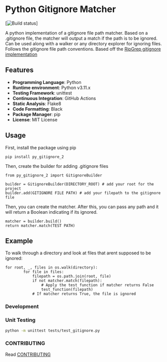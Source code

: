 Python Gitignore Matcher
======
[![Build status](https://github.com/thehanimo/py-gitignore/actions/workflows/python-ci.yaml/badge.svg)]

A python implementation of a gitignore file path matcher. Based on a .gitignore file, the matcher will output a match if the path is to be ignored. Can be used along with a walker or any directory explorer for ignoring files. Follows the gitignore file path conventions. Based off the [RipGrep gitignore implementation](https://github.com/BurntSushi/ripgrep/tree/master/crates/ignore)

## Features

- **Programming Language**: Python
- **Runtime environment**: Python v3.11.x
- **Testing Framework**: unittest
- **Continuous Integration**: GitHub Actions
- **Static Analysis**: Flake8
- **Code Formatting**: Black
- **Package Manager**: pip
- **License**: MIT License

## Usage

First, install the package using pip

`pip install py_gitignore_2`

Then, create the builder for adding .gitignore files

~~~
from py_gitignore_2 import GitignoreBuilder

builder = GitignoreBuilder(DIRECTORY_ROOT) # add your root for the project
builder.add(GITIGNORE FILE PATH) # add your filepath to the gitignore file
~~~

Then, you can create the matcher. After this, you can pass any path and it will return a Boolean indicating if its ignored.

~~~
matcher = builder.build()
return matcher.match(TEST PATH)
~~~

## Example

To walk through a directory and look at files that arent supposed to be ignored:

~~~
for root, _, files in os.walk(directory):     
        for file in files:
            filepath = os.path.join(root, file)
            if not matcher.match(filepath):
                # Apply the test function if matcher returns False
                test_function(filepath)
            # If matcher returns True, the file is ignored
~~~



### Development
### Unit Testing

```sh
python -m unittest tests/test_gitignore.py
```

### CONTRIBUTING
Read [CONTRIBUTING](https://github.com/thehanimo/py-gitignore/blob/main/CONTRIBUTING)




